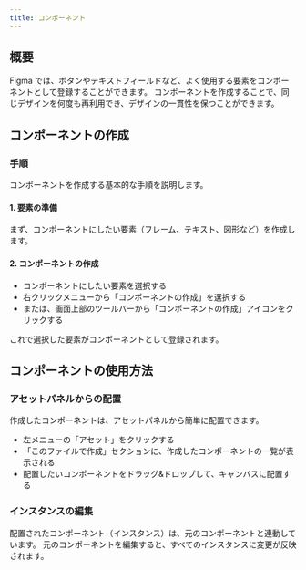 ```yaml
---
title: コンポーネント
---
```


## 概要

Figma では、ボタンやテキストフィールドなど、よく使用する要素をコンポーネントとして登録することができます。
コンポーネントを作成することで、同じデザインを何度も再利用でき、デザインの一貫性を保つことができます。

## コンポーネントの作成

### 手順

コンポーネントを作成する基本的な手順を説明します。

#### 1. 要素の準備

まず、コンポーネントにしたい要素（フレーム、テキスト、図形など）を作成します。

#### 2. コンポーネントの作成

- コンポーネントにしたい要素を選択する
- 右クリックメニューから「コンポーネントの作成」を選択する
- または、画面上部のツールバーから「コンポーネントの作成」アイコンをクリックする

<DocumentImage
  src="/img/ui/menu-component-create.png"
  alt="フレーム名の編集後"
/>

これで選択した要素がコンポーネントとして登録されます。

## コンポーネントの使用方法

### アセットパネルからの配置

作成したコンポーネントは、アセットパネルから簡単に配置できます。

- 左メニューの「アセット」をクリックする
- 「このファイルで作成」セクションに、作成したコンポーネントの一覧が表示される
- 配置したいコンポーネントをドラッグ&ドロップして、キャンバスに配置する

### インスタンスの編集

配置されたコンポーネント（インスタンス）は、元のコンポーネントと連動しています。
元のコンポーネントを編集すると、すべてのインスタンスに変更が反映されます。

